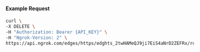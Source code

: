 <!-- Code generated for API Clients. DO NOT EDIT. -->

#### Example Request

```bash
curl \
-X DELETE \
-H "Authorization: Bearer {API_KEY}" \
-H "Ngrok-Version: 2" \
https://api.ngrok.com/edges/https/edghts_2twHAMeQJ9ji7EiS4aNrD2ZEFRx/routes/edghtsrt_2twHAK2OzlX9HiU1sZMgvoxRvuQ/backend
```
